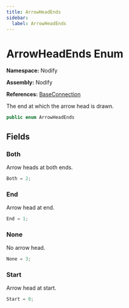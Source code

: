 ```yaml
---
title: ArrowHeadEnds
sidebar:
  label: ArrowHeadEnds
---
```


# ArrowHeadEnds Enum  
  
**Namespace:** Nodify  
  
**Assembly:** Nodify  
  
**References:** [BaseConnection](Nodify_BaseConnection)  
  
The end at which the arrow head is drawn.  
  
```csharp  
public enum ArrowHeadEnds  
```  
  
## Fields  
  
### Both  
  
Arrow heads at both ends.  
  
```csharp  
Both = 2;  
```  
  
### End  
  
Arrow head at end.  
  
```csharp  
End = 1;  
```  
  
### None  
  
No arrow head.  
  
```csharp  
None = 3;  
```  
  
### Start  
  
Arrow head at start.  
  
```csharp  
Start = 0;  
```  
  

